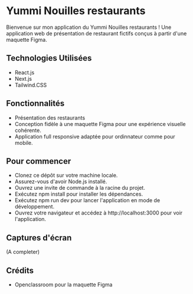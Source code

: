 # Yummi Nouilles restaurants

Bienvenue sur mon application du Yummi Nouilles restaurants ! Une application web de présentation de restaurant fictifs conçus à partir d'une maquette Figma.

## Technologies Utilisées

- React.js
- Next.js
- Tailwind.CSS

## Fonctionnalités

- Présentation des restaurants  
- Conception fidèle à une maquette Figma pour une expérience visuelle cohérente.
- Application full responsive adaptée pour ordinnateur comme pour mobile.

## Pour commencer

- Clonez ce dépôt sur votre machine locale.
- Assurez-vous d'avoir Node.js installé.
- Ouvrez une invite de commande à la racine du projet.
- Exécutez npm install pour installer les dépendances.
- Exécutez npm run dev pour lancer l'application en mode de développement.
- Ouvrez votre navigateur et accédez à http://localhost:3000 pour voir l'application.

## Captures d'écran

(A completer) 

## Crédits

- Openclassroom pour la maquette Figma
